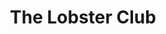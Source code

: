 ---
layout: place
title: The Lobster Club
permalink: /new-york/new-york/the-lobster-club.html
stateAbbr: NY
stateName: New York
cityName: New York
seo:
  type: restaurant
  links: http://www.thelobsterclub.com//?utm_medium=Click&utm_source=GoogleMyBusiness
place_id: ChIJO3lUXPtYwokRHcU_YPcKvcY
photos:
  - name: >-
      places/ChIJO3lUXPtYwokRHcU_YPcKvcY/photos/AeeoHcIYoYsfYXuzx14hNhtLiqxBL0ipHGXDrEhS5Xpot_Z3gO-ZQ2rVQ8oDF1zrpk5zReYzFc3N8q9x4EGB9ilJ4NeqUHAZ3ipIJI2sqW61unfkV9GShmW4yB5pwvI1yg2S2hgegAT0WrYZsbvI3-VnIbVZcrUMxPpBoAwPYU6Wlf0ZZ1iNnUIRStgfpKn3lUkzSg8e6vE_JTTM1k9rV1hgwTCADOslT4yVmoyrKojebsQbxZZukxQ5LGptZIJOaGB3eNimiNbeiBsFTGvl6nnO9j5195EgNjduCGft8Tg1Cg30SQ
    widthPx: 2000
    heightPx: 1157
    authorAttributions:
      - displayName: The Lobster Club
        uri: https://maps.google.com/maps/contrib/110907355136186176857
        photoUri: >-
          https://lh3.googleusercontent.com/a-/ALV-UjV0dJaW8XzCgzmkpATpYRj-iygfH0uqUB01mlLNz4xL5sO5piE=s100-p-k-no-mo
    flagContentUri: >-
      https://www.google.com/local/imagery/report/?cb_client=maps_api_places.places_api&image_key=!1e10!2sAF1QipP-K2Ul699qVogFAlSL83cBn6LGICinPUkQE-zk&hl=en-US
    googleMapsUri: >-
      https://www.google.com/maps/place//data=!3m4!1e2!3m2!1sAF1QipP-K2Ul699qVogFAlSL83cBn6LGICinPUkQE-zk!2e10!4m2!3m1!1s0x89c258fb5c54793b:0xc6bd0af7603fc51d
  - name: >-
      places/ChIJO3lUXPtYwokRHcU_YPcKvcY/photos/AeeoHcL4efMtCQI9WvhvKYx3L7LexUk8WwTKHyzDYlGkP832v28_ajzuodWl5JOuiuHJviyHvnIUMJ0CtFRg3skFiAi9CSKo-_o3RBw3uz7APE_edfj4NzMl5w8ie1KWySkkIV5eiGyFt07pFLjAOxfuX0S1gM7aU5LZJuA9Wvqjny_Txi73ga9Vs8YXogMsGW9F_1fi5N-Yg6GCllQdkWb7ebD9RHswD2Xs_rQgmRnAlX5Qmyk2Q24AoVDXBbtTv8Vy79I4J7YiD7wJwnTp9wEqjW2dgDui2DOfiloQTJ59ip5iVA
    widthPx: 4800
    heightPx: 3203
    authorAttributions:
      - displayName: The Lobster Club
        uri: https://maps.google.com/maps/contrib/110907355136186176857
        photoUri: >-
          https://lh3.googleusercontent.com/a-/ALV-UjV0dJaW8XzCgzmkpATpYRj-iygfH0uqUB01mlLNz4xL5sO5piE=s100-p-k-no-mo
    flagContentUri: >-
      https://www.google.com/local/imagery/report/?cb_client=maps_api_places.places_api&image_key=!1e10!2sAF1QipPkYuAvM-leOQNgTQWyre-lpBQ-4legYd_ATgJl&hl=en-US
    googleMapsUri: >-
      https://www.google.com/maps/place//data=!3m4!1e2!3m2!1sAF1QipPkYuAvM-leOQNgTQWyre-lpBQ-4legYd_ATgJl!2e10!4m2!3m1!1s0x89c258fb5c54793b:0xc6bd0af7603fc51d
  - name: >-
      places/ChIJO3lUXPtYwokRHcU_YPcKvcY/photos/AeeoHcIhx2DmPL8Wxu8S5lTeUY1YEmVbTFlIoXpq4PqEHksGCh9R2DCgLztesc0AeserDfiDjxffoV70EW8dKO_z6-_78djSP9rc87tUebkqd0tqAWXKghikXKDLzxi08emqBngc9QSKOGqhs0w_wl5NqEaQdb5jtyy7L-0e2rLVuLrnddgAn26nbfDhw7pqzUBfQ8-VOTLrjwQ5EMzTDKPP31ACiqZ0u0Z-4GD4npr7krMb_axtCp57Lov-_F9ASzJV4NKEwUIga0XeVeXQoOwEpxSFEQFAsTfseXrtcOk_lFdvtQ
    widthPx: 1367
    heightPx: 2048
    authorAttributions:
      - displayName: The Lobster Club
        uri: https://maps.google.com/maps/contrib/110907355136186176857
        photoUri: >-
          https://lh3.googleusercontent.com/a-/ALV-UjV0dJaW8XzCgzmkpATpYRj-iygfH0uqUB01mlLNz4xL5sO5piE=s100-p-k-no-mo
    flagContentUri: >-
      https://www.google.com/local/imagery/report/?cb_client=maps_api_places.places_api&image_key=!1e10!2sAF1QipPzurVzOfhFbR5KAVJgLu9td6tlz0bj9qOkhJ67&hl=en-US
    googleMapsUri: >-
      https://www.google.com/maps/place//data=!3m4!1e2!3m2!1sAF1QipPzurVzOfhFbR5KAVJgLu9td6tlz0bj9qOkhJ67!2e10!4m2!3m1!1s0x89c258fb5c54793b:0xc6bd0af7603fc51d
  - name: >-
      places/ChIJO3lUXPtYwokRHcU_YPcKvcY/photos/AeeoHcJ75THfmR4tSHeiFWK83okQz3XvenGNlKOiZUkowuyBokcmmd24R4eXwOKgkuKMMm-dTZJ-hQ7Nni7Je7DD6p7-wvoDHsyIW4D4ywYcyVKhQ-c1cy3eJPpQbzClLROK_HeLxrvGoKDphQcbpPmDCFHF5aWCCRv0yjgO5vWnXm4-0B-KrKfM3YWMCXXblEijEVmY5gQVPpAdgP0a8LJ7FnSX9loGaH4JefGFI1LZCxtYv--Qtc2GucHtDrbx7rCfLqMaYO2iBzRIbdrILH6pOLejV4jjxbhRtGXM2a19cHNjD0oY0usErdRLdQwlK8Kd6c8Drx-6CLZMDTdk2CcSwQWbjJEJwBo-IvTTm2l7GIfA2MtX0h7fp3Cb5V093pFKXYTUKFq7w6Yw23JrN0Chav7K5oobM336uCxPTPIO3OU
    widthPx: 2268
    heightPx: 4032
    authorAttributions:
      - displayName: Monifa McKenzie
        uri: https://maps.google.com/maps/contrib/111121916481926219470
        photoUri: >-
          https://lh3.googleusercontent.com/a-/ALV-UjUsUd-s9LFXx0zv0z4opqNpAhcLwgOBnqeeIzLGnIQt2FhuLuf0=s100-p-k-no-mo
    flagContentUri: >-
      https://www.google.com/local/imagery/report/?cb_client=maps_api_places.places_api&image_key=!1e10!2sCIHM0ogKEICAgIC79KXXOA&hl=en-US
    googleMapsUri: >-
      https://www.google.com/maps/place//data=!3m4!1e2!3m2!1sCIHM0ogKEICAgIC79KXXOA!2e10!4m2!3m1!1s0x89c258fb5c54793b:0xc6bd0af7603fc51d
  - name: >-
      places/ChIJO3lUXPtYwokRHcU_YPcKvcY/photos/AeeoHcL2Dpvemwroy2uFpFhW7NWO3448cLNv1Hxy4Rc_ZT7KyNuIKvB-Xu4red5QIPUGM4E2Agy7umpvFZdjiRUPMUavLBexr4T56GtxockbNhRfcGcwQRVd93RO-Jlaciyfk7zraRZddXaMcS_ZLsXvqO5-fgyP4i1mluKsabxdEsLEE4x1lr_nkD9LNy99ZBinqDB3ArEeHtTAHraZat6YIYPYD3mqJdfl_nq6_zlOW1tq7i6zXRh-v2mXs4XNGBMWktf4Ie6ZeXqc8zKihmE_GmrmXQ_1LEXgQC1hk6_RLlqbEqsBF__bHAq6gvg2VT_hQ6p7kv-UzuNPBw50bGN7h4cDa7mnHl9n1Ew6c_ZAp_eOuh_aKa80WNLY3SPls0Lvyey2VYX5XGVOhyAP7T3RUii1jngH3jVgK5AX1gCZu2dwnA
    widthPx: 4080
    heightPx: 3072
    authorAttributions:
      - displayName: Gordon Conaway
        uri: https://maps.google.com/maps/contrib/102406248255182173386
        photoUri: >-
          https://lh3.googleusercontent.com/a-/ALV-UjV3isJ55Kv2mUDKGKLwtimXwMyb-Lm2mHKg8pqK_vRpK0eukSGkQw=s100-p-k-no-mo
    flagContentUri: >-
      https://www.google.com/local/imagery/report/?cb_client=maps_api_places.places_api&image_key=!1e10!2sCIHM0ogKEICAgIDz0KnDHw&hl=en-US
    googleMapsUri: >-
      https://www.google.com/maps/place//data=!3m4!1e2!3m2!1sCIHM0ogKEICAgIDz0KnDHw!2e10!4m2!3m1!1s0x89c258fb5c54793b:0xc6bd0af7603fc51d
  - name: >-
      places/ChIJO3lUXPtYwokRHcU_YPcKvcY/photos/AeeoHcIpWJz-LJBPefiAq10__gme0YWdrX0IMD7_i-IGW3yHLmLW3G8KIJDpDDOhBTWThyYIWrbe-pwLiWzOfLlDqO46Ocwtk-7mkPQ1E119sL73-ETrjnFIHiWdRb5ssjrK5o0fLwxnA4pdxuzqcsP3iqL28aX1_KQB79QAqdu8A-EFFoVylX9PKeDO-Fi6l9Zxq1m8O_c2y7NDeMTmWqKgwUMEbxiO1sVfujZbjvzqJoY7yt9smsn23HRVDYufiyHixhm17L2xblICgiiMVrqY1-mTyosH9mV0t5FO_yR71lJjoIs00gvTHXPztPvquWlwmlFENagLBc4iUejcb0byOKtjGVMato9iOOoTeikbp4wFHq9VjwOiJPjVoxdxXAQibN2DjECA2oG-i_aekbxPjvYb5KkhGXhPWpUepnkEy2I
    widthPx: 3600
    heightPx: 4800
    authorAttributions:
      - displayName: Abdullah
        uri: https://maps.google.com/maps/contrib/105229872591470007995
        photoUri: >-
          https://lh3.googleusercontent.com/a-/ALV-UjUp7XPOYmYajMgsnmnm5A9EC4Sx3fYIxmtfH0wiRxIJfnV6JJMC=s100-p-k-no-mo
    flagContentUri: >-
      https://www.google.com/local/imagery/report/?cb_client=maps_api_places.places_api&image_key=!1e10!2sCIHM0ogKEICAgIDn-Yukfw&hl=en-US
    googleMapsUri: >-
      https://www.google.com/maps/place//data=!3m4!1e2!3m2!1sCIHM0ogKEICAgIDn-Yukfw!2e10!4m2!3m1!1s0x89c258fb5c54793b:0xc6bd0af7603fc51d
  - name: >-
      places/ChIJO3lUXPtYwokRHcU_YPcKvcY/photos/AeeoHcIw76P-hWyNHiVPd0kfOTUHO11wnLLUdAgLtIHoSi2ikMOmroxzpnKlqLT7BuxWbnF8Gzzp28C-JepckI6fKR5EdAMUx2BxESbgnmbh6fZrz3KnzXr7vtRc8mJon1EfEBuT2o0lsiad5nTf3u3j7UErSsZnO-g_oJVLG_J_Fv-sJ8HvN_ATISYfvYORsQ09B78KBWTiTJUmysxlQTj2jsirRpW0k0uPibbNJ2zN1pO4phBxcBMaicR7bhM5pFVqLhiz1fMP-5dAxWf9hLpVr4D0TPi8heu5m2coALgD6PHOCrCz4O4BxwpdK1V96rlKnw4VxMNpdUHCJLMmlFdXkcTFQjQlOVXQQG_M2KBQFqtBS64XqTirL_TmxDtehKoF9GNa5HZTpeLFG02_hn0IiYwS31uIvQ2HoJzIL4lQhLs
    widthPx: 4116
    heightPx: 2711
    authorAttributions:
      - displayName: Gordon Conaway
        uri: https://maps.google.com/maps/contrib/102406248255182173386
        photoUri: >-
          https://lh3.googleusercontent.com/a-/ALV-UjV3isJ55Kv2mUDKGKLwtimXwMyb-Lm2mHKg8pqK_vRpK0eukSGkQw=s100-p-k-no-mo
    flagContentUri: >-
      https://www.google.com/local/imagery/report/?cb_client=maps_api_places.places_api&image_key=!1e10!2sCIHM0ogKEICAgIDzw-n_GQ&hl=en-US
    googleMapsUri: >-
      https://www.google.com/maps/place//data=!3m4!1e2!3m2!1sCIHM0ogKEICAgIDzw-n_GQ!2e10!4m2!3m1!1s0x89c258fb5c54793b:0xc6bd0af7603fc51d
  - name: >-
      places/ChIJO3lUXPtYwokRHcU_YPcKvcY/photos/AeeoHcKoqG9FucPLK0PyifKOCSzd453QhvB-3nSPEjtiDD32YZ8STDy4_BGjPSX3fwcJfTtdyfVr9HHWx2r0uBoVlGWtiN7Mq0YizWTezqk-r_iRdeEPVIi_0si6Bt8008PQacWXKxqV4vj3wP5buAjRAbo6R91AHwVP4sPexPUS7EsQGZzi01UiIzScTxQiNSPVLWvKA2cbrKoo90mhrBkDyXcIYTNjaCjnSWLeD5dPtyanUAafOolYAxc4wsnSQABtv2f0bRCJNWMHxhb_qpiXgiWpHLvapuvo2kzDCflkslqFQfshPdKypMWLyYS6mcdhZAq1_vxeFJCd9IEK6D4pSLtdnRP6X2q5bpYrqQg-ibJxd1NTr2qwWkMvdb1YyJZ8NIIRE0i-fTbnneFXydErLveRxVAUzQB2r53fMQbgL6j8HToh
    widthPx: 4000
    heightPx: 3000
    authorAttributions:
      - displayName: B. Gregory
        uri: https://maps.google.com/maps/contrib/107681952692829995775
        photoUri: >-
          https://lh3.googleusercontent.com/a/ACg8ocIEW8Yt3kkdjuk10ADim9nfItaIQoZdCXteSyUjaj9ev7cM4g=s100-p-k-no-mo
    flagContentUri: >-
      https://www.google.com/local/imagery/report/?cb_client=maps_api_places.places_api&image_key=!1e10!2sCIHM0ogKEICAgIC54ZKIwQE&hl=en-US
    googleMapsUri: >-
      https://www.google.com/maps/place//data=!3m4!1e2!3m2!1sCIHM0ogKEICAgIC54ZKIwQE!2e10!4m2!3m1!1s0x89c258fb5c54793b:0xc6bd0af7603fc51d
  - name: >-
      places/ChIJO3lUXPtYwokRHcU_YPcKvcY/photos/AeeoHcITxcC9Uvv26rCp-UZGmC2UEohI7wQHmn9jVtETUDNxD_KZodH7NKZUN2O2MDXza0AMOKZfUTBXL7FTh-Iqg5uLbH7-5y-llkn_ffNLjmP3jMqSF5ItHK0Vtn6wY5o5V2JjRkvk97zctDjKMSwIYYI11m1mNOatRHCwJSEr9EVh5oU9qdS0AhMHQD2kldwfVabQ9i15PMxz9YSwKyujXtMsKXjUHnUmDH7lPfsRbyHhGCrI96jY4hqAX2e6g5vnJWDmI3CT26Fio0xHoSFxuGVW7Mfo8aravwEmPrZWnzni3vs-ifA3dvcfCUhJ-GhVMQtRq6J_ISh8Yeym48HUnDAn5RuWUxuS4CFMcjX1-4wq43dUwAmaSlJUPYEQLXHiXUT7_IcR-w8vk8uh_5jfOPF11ML8WohUqgz8ve7bskbr_b43
    widthPx: 4800
    heightPx: 3600
    authorAttributions:
      - displayName: Angela Kim
        uri: https://maps.google.com/maps/contrib/115818915195362125783
        photoUri: >-
          https://lh3.googleusercontent.com/a-/ALV-UjVkGi6_keVQnpM8rgEwikBx02GDnGoxYQh_05H8KPSCLEIcXDaE=s100-p-k-no-mo
    flagContentUri: >-
      https://www.google.com/local/imagery/report/?cb_client=maps_api_places.places_api&image_key=!1e10!2sCIHM0ogKEICAgMCAvMqOlwE&hl=en-US
    googleMapsUri: >-
      https://www.google.com/maps/place//data=!3m4!1e2!3m2!1sCIHM0ogKEICAgMCAvMqOlwE!2e10!4m2!3m1!1s0x89c258fb5c54793b:0xc6bd0af7603fc51d
  - name: >-
      places/ChIJO3lUXPtYwokRHcU_YPcKvcY/photos/AeeoHcIxtdJ8zTeWieASixN8Sriw9VGaITmdt5Ieupo_J2Unma2W4egHMXOt1zbVILfoas7jJ0LwFbffqPaXfqN5HJ5sgopD_5LReXQkZaO6prTPUKrkkC6zhYvEYYW5eE1O6eWF_UOr3rONMLQ7nj87LiClVaNljEsGvGITTVlAEJF6zG0x7u2jP7GYjrcUzqgT35kNp5Lvm3K1I0HlQUpQdpDuywziIZV_uerbGruHHtVE8heOV-KYmRqsltCEL3D9NU9pry4C6tigFDg72b52cZucujJL18JyAwxWrwHzjjs2X80TS91K59Dm_DsA2wfygo8kJMjpwrr4eeNg4VY_dgsrSInbT0-8gwlqbf1PvCgjvW5wDbhT9tR6xcWnFZfL0FbEQKbgEG_e39wSNBISxaW-i0Qna612A2MON_LKUJ8
    widthPx: 3600
    heightPx: 4800
    authorAttributions:
      - displayName: Angela Kim
        uri: https://maps.google.com/maps/contrib/115818915195362125783
        photoUri: >-
          https://lh3.googleusercontent.com/a-/ALV-UjVkGi6_keVQnpM8rgEwikBx02GDnGoxYQh_05H8KPSCLEIcXDaE=s100-p-k-no-mo
    flagContentUri: >-
      https://www.google.com/local/imagery/report/?cb_client=maps_api_places.places_api&image_key=!1e10!2sCIHM0ogKEICAgMCAvMqOZw&hl=en-US
    googleMapsUri: >-
      https://www.google.com/maps/place//data=!3m4!1e2!3m2!1sCIHM0ogKEICAgMCAvMqOZw!2e10!4m2!3m1!1s0x89c258fb5c54793b:0xc6bd0af7603fc51d
address: 98 E 53rd St, New York, NY 10022, USA
street: 98 E 53rd St
city: New York
state: NY
zip: '10022'
country: USA
neighborhood: null
latitude: '40.758513'
longitude: '-73.971885'
accessibility_options:
  wheelchairAccessibleEntrance: true
  wheelchairAccessibleRestroom: true
  wheelchairAccessibleSeating: true
business_status: OPERATIONAL
name: The Lobster Club
google_maps_links:
  directionsUri: >-
    https://www.google.com/maps/dir//''/data=!4m7!4m6!1m1!4e2!1m2!1m1!1s0x89c258fb5c54793b:0xc6bd0af7603fc51d!3e0
  placeUri: https://maps.google.com/?cid=14320614447696037149
  writeAReviewUri: >-
    https://www.google.com/maps/place//data=!4m3!3m2!1s0x89c258fb5c54793b:0xc6bd0af7603fc51d!12e1
  reviewsUri: >-
    https://www.google.com/maps/place//data=!4m4!3m3!1s0x89c258fb5c54793b:0xc6bd0af7603fc51d!9m1!1b1
  photosUri: >-
    https://www.google.com/maps/place//data=!4m3!3m2!1s0x89c258fb5c54793b:0xc6bd0af7603fc51d!10e5
primary_type: Japanese Restaurant
opening_hours:
  regular: null
  current: null
secondary_opening_hours:
  regular:
    weekdayDescriptions: null
    type: null
  current:
    weekdayDescriptions: null
    type: null
phone: (212) 254-3000
price_level: PRICE_LEVEL_VERY_EXPENSIVE
price_range: $100 &ndash; & up
rating: '4.4'
rating_count: 0
website: http://www.thelobsterclub.com//?utm_medium=Click&utm_source=GoogleMyBusiness
description: >-
  Discover The Lobster Club in New York, NY$$$Nestled in the heart of New York,
  NY, The Lobster Club stands out as a premier Japanese restaurant offering an
  elegant blend of fresh sushi and sizzling teppanyaki dishes in a refined,
  upscale atmosphere. This spot captures the essence of high-end dining with its
  sophisticated lounge-style setting, where patrons can savor a variety of
  expertly prepared Japanese specialties that highlight quality ingredients and
  creative flavors. Drawing from its reputation as a go-to destination for
  authentic Japanese cuisine, it's ideal for those seeking top-rated sushi
  experiences in a vibrant urban environment, making it a favorite among locals
  exploring sushi restaurants nearby. The venue also boasts thoughtful
  accessibility features, ensuring a welcoming experience for all, while its
  menu extends beyond traditional offerings to include innovative twists on
  classic dishes. With its polished ambiance and focus on culinary excellence,
  The Lobster Club provides a memorable escape for anyone in search of premium
  Japanese places in the city.
generative_summary: >-
  Discover The Lobster Club in New York, NY$$$Nestled in the heart of New York,
  NY, The Lobster Club stands out as a premier Japanese restaurant offering an
  elegant blend of fresh sushi and sizzling teppanyaki dishes in a refined,
  upscale atmosphere. This spot captures the essence of high-end dining with its
  sophisticated lounge-style setting, where patrons can savor a variety of
  expertly prepared Japanese specialties that highlight quality ingredients and
  creative flavors. Drawing from its reputation as a go-to destination for
  authentic Japanese cuisine, it's ideal for those seeking top-rated sushi
  experiences in a vibrant urban environment, making it a favorite among locals
  exploring sushi restaurants nearby. The venue also boasts thoughtful
  accessibility features, ensuring a welcoming experience for all, while its
  menu extends beyond traditional offerings to include innovative twists on
  classic dishes. With its polished ambiance and focus on culinary excellence,
  The Lobster Club provides a memorable escape for anyone in search of premium
  Japanese places in the city.
generative_disclosure: Summarized by AI using the Grok-3-Mini model.
reviews:
  - name: >-
      places/ChIJO3lUXPtYwokRHcU_YPcKvcY/reviews/ChdDSUhNMG9nS0VJQ0FnTUNBdklyWTJnRRAB
    relativePublishTimeDescription: 2 months ago
    rating: 5
    text:
      text: >-
        Fully enjoyed my birthday dinner here with my family. The service was
        attentive and warm, the ambiance wonderful and the meal was memorable!
        We really enjoyed the lobster, cucumbers, the sweet potatoes, and the
        steak (we actually loved the strip steak more than the tomahawk). Do NOT
        skip the dessert - wow I still dream of the pineapple shaved ice (the
        flavors rotate).
      languageCode: en
    originalText:
      text: >-
        Fully enjoyed my birthday dinner here with my family. The service was
        attentive and warm, the ambiance wonderful and the meal was memorable!
        We really enjoyed the lobster, cucumbers, the sweet potatoes, and the
        steak (we actually loved the strip steak more than the tomahawk). Do NOT
        skip the dessert - wow I still dream of the pineapple shaved ice (the
        flavors rotate).
      languageCode: en
    authorAttribution:
      displayName: Angela Kim
      uri: https://www.google.com/maps/contrib/115818915195362125783/reviews
      photoUri: >-
        https://lh3.googleusercontent.com/a-/ALV-UjVkGi6_keVQnpM8rgEwikBx02GDnGoxYQh_05H8KPSCLEIcXDaE=s128-c0x00000000-cc-rp-mo-ba4
    publishTime: '2025-01-30T06:43:26.161306Z'
    flagContentUri: >-
      https://www.google.com/local/review/rap/report?postId=ChdDSUhNMG9nS0VJQ0FnTUNBdklyWTJnRRAB&d=17924085&t=1
    googleMapsUri: >-
      https://www.google.com/maps/reviews/data=!4m6!14m5!1m4!2m3!1sChdDSUhNMG9nS0VJQ0FnTUNBdklyWTJnRRAB!2m1!1s0x89c258fb5c54793b:0xc6bd0af7603fc51d
  - name: >-
      places/ChIJO3lUXPtYwokRHcU_YPcKvcY/reviews/ChZDSUhNMG9nS0VJQ0FnSUNYM0wyU2NnEAE
    relativePublishTimeDescription: 6 months ago
    rating: 5
    text:
      text: >-
        I recently had the pleasure of dining at an exceptional Japanese
        restaurant, and it was an unforgettable experience!


        We kicked off the evening at the bar with a refreshing Lychee Martini,
        which set the tone for the night. Once our entire party arrived, we
        moved to a lovely table and ordered a variety of dishes. Every single
        item we tried was absolutely delightful—I loved them all!


        Our sommelier was fantastic and recommended the perfect bottle of sake
        that paired beautifully with our meal.


        I can't wait to return to this gem of a restaurant! Highly recommend it
        to anyone looking for an amazing Japanese dining experience!
      languageCode: en
    originalText:
      text: >-
        I recently had the pleasure of dining at an exceptional Japanese
        restaurant, and it was an unforgettable experience!


        We kicked off the evening at the bar with a refreshing Lychee Martini,
        which set the tone for the night. Once our entire party arrived, we
        moved to a lovely table and ordered a variety of dishes. Every single
        item we tried was absolutely delightful—I loved them all!


        Our sommelier was fantastic and recommended the perfect bottle of sake
        that paired beautifully with our meal.


        I can't wait to return to this gem of a restaurant! Highly recommend it
        to anyone looking for an amazing Japanese dining experience!
      languageCode: en
    authorAttribution:
      displayName: Helena
      uri: https://www.google.com/maps/contrib/107543237852818983114/reviews
      photoUri: >-
        https://lh3.googleusercontent.com/a-/ALV-UjX3z7beeyWIR_edVjbn68PudULbTod1lGoXbxhSW3yaNa_8YQPqjw=s128-c0x00000000-cc-rp-mo-ba4
    publishTime: '2024-10-14T07:07:47.783623Z'
    flagContentUri: >-
      https://www.google.com/local/review/rap/report?postId=ChZDSUhNMG9nS0VJQ0FnSUNYM0wyU2NnEAE&d=17924085&t=1
    googleMapsUri: >-
      https://www.google.com/maps/reviews/data=!4m6!14m5!1m4!2m3!1sChZDSUhNMG9nS0VJQ0FnSUNYM0wyU2NnEAE!2m1!1s0x89c258fb5c54793b:0xc6bd0af7603fc51d
  - name: >-
      places/ChIJO3lUXPtYwokRHcU_YPcKvcY/reviews/ChdDSUhNMG9nS0VJQ0FnSUNYdTZMLXlRRRAB
    relativePublishTimeDescription: 5 months ago
    rating: 3
    text:
      text: >-
        I heard the wagyu sandwich is good but plan to spend about $60 for it.
        The garlic fried rice was salty. You need to make a reservation for
        dinner. Dress code is smart casual.
      languageCode: en
    originalText:
      text: >-
        I heard the wagyu sandwich is good but plan to spend about $60 for it.
        The garlic fried rice was salty. You need to make a reservation for
        dinner. Dress code is smart casual.
      languageCode: en
    authorAttribution:
      displayName: Pavee Suvagondha
      uri: https://www.google.com/maps/contrib/104010402960748502178/reviews
      photoUri: >-
        https://lh3.googleusercontent.com/a-/ALV-UjVC9lHWhbAdi6wMuZyNxScDQBaVKWIXsnJaTg9ozz_YowahYN4=s128-c0x00000000-cc-rp-mo-ba5
    publishTime: '2024-10-20T23:58:32.172712Z'
    flagContentUri: >-
      https://www.google.com/local/review/rap/report?postId=ChdDSUhNMG9nS0VJQ0FnSUNYdTZMLXlRRRAB&d=17924085&t=1
    googleMapsUri: >-
      https://www.google.com/maps/reviews/data=!4m6!14m5!1m4!2m3!1sChdDSUhNMG9nS0VJQ0FnSUNYdTZMLXlRRRAB!2m1!1s0x89c258fb5c54793b:0xc6bd0af7603fc51d
  - name: >-
      places/ChIJO3lUXPtYwokRHcU_YPcKvcY/reviews/ChZDSUhNMG9nS0VJQ0FnSURuLVl1a2J3EAE
    relativePublishTimeDescription: 6 months ago
    rating: 3
    text:
      text: >-
        Overall, very high highs and low lows.


        The good: I LOVED the truffle Wagyu sandwich! The flavors were perfectly
        balanced and the meat was soft, tender, and juicy that was wedged
        between two thin and buttery slices of bread.


        The bad: basically everything else. The service was slow and the other
        dishes were not at all flavorful enough to justify their price points.
        The tuna and chiles dish didn’t make sense to me as a whole, but the
        tuna itself was good. The yuzu black bass was even worse as it had no
        color, very light flavors, and served with disappointingly bland
        vegetables. The service was also a bit slow as it took nearly 35 minutes
        to get the tuna appetizer. To top it all off, something I ate didn’t sit
        well and now I’m spending a majority of my afternoon in the bathroom


        Overall, pretty disappointed considering the amount I spent on these
        three dishes went above $150
      languageCode: en
    originalText:
      text: >-
        Overall, very high highs and low lows.


        The good: I LOVED the truffle Wagyu sandwich! The flavors were perfectly
        balanced and the meat was soft, tender, and juicy that was wedged
        between two thin and buttery slices of bread.


        The bad: basically everything else. The service was slow and the other
        dishes were not at all flavorful enough to justify their price points.
        The tuna and chiles dish didn’t make sense to me as a whole, but the
        tuna itself was good. The yuzu black bass was even worse as it had no
        color, very light flavors, and served with disappointingly bland
        vegetables. The service was also a bit slow as it took nearly 35 minutes
        to get the tuna appetizer. To top it all off, something I ate didn’t sit
        well and now I’m spending a majority of my afternoon in the bathroom


        Overall, pretty disappointed considering the amount I spent on these
        three dishes went above $150
      languageCode: en
    authorAttribution:
      displayName: Abdullah
      uri: https://www.google.com/maps/contrib/105229872591470007995/reviews
      photoUri: >-
        https://lh3.googleusercontent.com/a-/ALV-UjUp7XPOYmYajMgsnmnm5A9EC4Sx3fYIxmtfH0wiRxIJfnV6JJMC=s128-c0x00000000-cc-rp-mo-ba6
    publishTime: '2024-10-07T18:43:48.568281Z'
    flagContentUri: >-
      https://www.google.com/local/review/rap/report?postId=ChZDSUhNMG9nS0VJQ0FnSURuLVl1a2J3EAE&d=17924085&t=1
    googleMapsUri: >-
      https://www.google.com/maps/reviews/data=!4m6!14m5!1m4!2m3!1sChZDSUhNMG9nS0VJQ0FnSURuLVl1a2J3EAE!2m1!1s0x89c258fb5c54793b:0xc6bd0af7603fc51d
  - name: >-
      places/ChIJO3lUXPtYwokRHcU_YPcKvcY/reviews/ChdDSUhNMG9nS0VJQ0FnSUQ3b01ESXlnRRAB
    relativePublishTimeDescription: 7 months ago
    rating: 3
    text:
      text: >-
        I was expecting so much more from this establishment, especially since
        it’s part of the Major Food Group. Don’t be mislead by it as it doesn’t
        offer the Carbone or The Grill level of experience.


        Not only it was half empty on a Saturday night around 8pm, the food was
        well below my expectations. There’s literally not a single thing we had
        I would want to come back for.


        The wine list extensive though.


        But I’m not coming back.
      languageCode: en
    originalText:
      text: >-
        I was expecting so much more from this establishment, especially since
        it’s part of the Major Food Group. Don’t be mislead by it as it doesn’t
        offer the Carbone or The Grill level of experience.


        Not only it was half empty on a Saturday night around 8pm, the food was
        well below my expectations. There’s literally not a single thing we had
        I would want to come back for.


        The wine list extensive though.


        But I’m not coming back.
      languageCode: en
    authorAttribution:
      displayName: Ervin Strnisnik
      uri: https://www.google.com/maps/contrib/117324223492810986836/reviews
      photoUri: >-
        https://lh3.googleusercontent.com/a-/ALV-UjV-8D0U5TYklPIil0g26JUckrwtkvXjWH87YY0mO4kdS70AFPCZ=s128-c0x00000000-cc-rp-mo-ba5
    publishTime: '2024-08-20T02:13:06.219462Z'
    flagContentUri: >-
      https://www.google.com/local/review/rap/report?postId=ChdDSUhNMG9nS0VJQ0FnSUQ3b01ESXlnRRAB&d=17924085&t=1
    googleMapsUri: >-
      https://www.google.com/maps/reviews/data=!4m6!14m5!1m4!2m3!1sChdDSUhNMG9nS0VJQ0FnSUQ3b01ESXlnRRAB!2m1!1s0x89c258fb5c54793b:0xc6bd0af7603fc51d
review_summary: >-
  What Guests Are Saying$$$Visitors to The Lobster Club often rave about the
  standout dishes like fresh sushi and flavorful steaks, creating a buzz around
  its high-quality Japanese offerings that make it a solid pick for special
  occasions. While some feedback highlights occasional inconsistencies, such as
  overly seasoned sides or slower service during peak times, the overall vibe
  remains upbeat with praise for the welcoming atmosphere and creative desserts
  that leave a lasting impression. Many appreciate the attentive staff and
  well-paired drinks, which add to the enjoyable dining experience without
  overshadowing the main attractions. It's clear that the spot shines for those
  looking for a memorable meal, though a few note that the prices reflect its
  upscale nature, encouraging advance planning for the best visit. All in all,
  the general consensus leans positive, making it a worthwhile stop for anyone
  hunting for reliable sushi spots in the area, as long as you go in with
  realistic expectations for a polished yet casual night out.
review_disclosure: Summarized by AI using the Grok-3-Mini model.
parking_options: null
payment_options:
  acceptsCreditCards: true
  acceptsDebitCards: true
  acceptsCashOnly: false
  acceptsNfc: true
allow_dogs: null
curbside_pickup: null
delivery: true
dine_in: true
good_for_children: false
good_for_groups: true
good_for_sports: false
live_music: false
menu_for_children: false
outdoor_seating: false
reservable: true
restroom: true
serves_beer: true
serves_breakfast: false
serves_brunch: false
serves_cocktails: true
serves_coffee: true
serves_dinner: true
serves_dessert: true
serves_lunch: true
serves_vegetarian_food: null
serves_wine: true
takeout: true
update_category: pro
places_description: >-
  High-end Japanese locale serving sushi & teppanyaki dishes in a sophisticated,
  lounge-style setting.

---